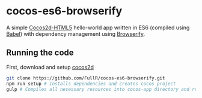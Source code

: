 # cocos-es6-browserify

A simple [Cocos2d-HTML5](http://www.cocos2d-x.org) hello-world app written in ES6 (compiled using [Babel](https://babeljs.io/)) with dependency management using [Browserify](http://browserify.org/).

## Running the code
First, download and setup [cocos2d](http://www.cocos2d-x.org/download)
```bash
git clone https://github.com/FullR/cocos-es6-browserify.git
npm run setup # installs dependencies and creates cocos project
gulp # Compiles all necessary resources into cocos-app directory and runs cocos app (using web platform)
```
